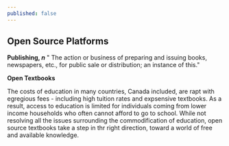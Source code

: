 ```yaml
---
published: false
---
```

## Open Source Platforms

**Publishing, _n_**
" The action or business of preparing and issuing books, newspapers, etc., for public sale or distribution; an instance of this." 

**Open Textbooks**

The costs of education in many countries, Canada included, are rapt with egregious fees - including high tuition rates and expsensive textbooks. As a result, access to education is limited for individuals coming from lower income households who often cannot afford to go to school. While not resolving all the issues surrounding the commodification of education, open source textbooks take a step in thr right direction, toward a world of free and available knowledge. 
